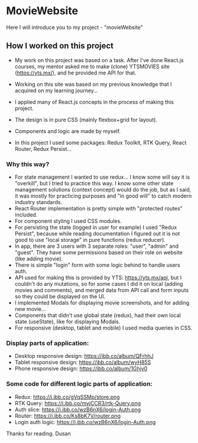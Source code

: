 # MovieWebsite

Here I will introduce you to my project - "movieWebsite"

## How I worked on this project

- My work on this project was based on a task. After I've done React.js courses, my mentor asked me to make (clone) YTSMOVIES site (https://yts.mx/),
and he provided me API for that.

- Working on this site was based on my previous knowledge that I acquired on my learning journey...

- I applied many of React.js concepts in the process of making this project.

- The design is in pure CSS (mainly flexbox+grid for layout).

- Components and logic are made by myself.

- In this project I used some packages: Redux Toolkit, RTK Query, React Router, Redux Persist...

### Why this way?

- For state management I wanted to use redux... I know some will say it is "overkill", but I tried to practice this way. I know some other state management solutions (context concept) would do the job, but as I said, it was mostly for practicing purposes and "in good will" to catch modern industry standards.
- React Router implementation is pretty simple with "protected routes" included.
- For component styling I used CSS modules.
- For persisting the state (logged in user for example) I used "Redux Persist", because while reading documentation I figured out it is not good to use "local storage" in pure functions (redux reducer).
- In app, there are 3 users with 3 separate roles: "user", "admin" and "guest". They have some permissions based on their role on website (like adding movie).
- There is simple "login" form with some logic behind to handle users auth.
- API used for making this is provided by YTS: https://yts.mx/api, but I couldn't do any mutations, so for some cases I did it on local (adding movies and comments), and merged data from API call and form inputs so they could be displayed on the UI.
- I implemented Modals for displaying movie screenshots, and for adding new movie...
- Components that didn't use global state (redux), had their own local state (useState), like for displaying Modals.
- For responsive (desktop, tablet and mobile) I used media queries in CSS.

### Display parts of application:
- Desktop responsive design: https://ibb.co/album/QFrhhJ
- Tablet responsive design: https://ibb.co/album/wyH85S
- Phone responsive design: https://ibb.co/album/1Ghjv0

### Some code for different logic parts of application:
- Redux: https://i.ibb.co/gVqSSMp/store.png
- RTK Query: https://i.ibb.co/myjCCR3/rtk-Query.png
- Auth slice: https://i.ibb.co/wzB6nX6/login-Auth.png
- Router: https://i.ibb.co/Ks8bK7V/router.png
- Login auth logic: https://i.ibb.co/wzB6nX6/login-Auth.png



Thanks for reading. 
Dusan


